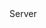 <function name="GetBufferSize" parent="CNetChan" type="classfunc">
	<description>
		<added version="0.7"></added>
	</description>
	<realm>Server</realm>
	<rets>
		<ret name="bufferSize" type="number"></ret>
	</rets>
</function>